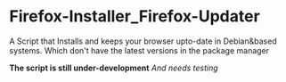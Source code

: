 # Firefox-Installer_Firefox-Updater
A Script that Installs and keeps your browser upto-date in Debian&amp;based systems. Which don't have the latest versions in the package manager

**The script is still **under-development****
*And needs testing*

